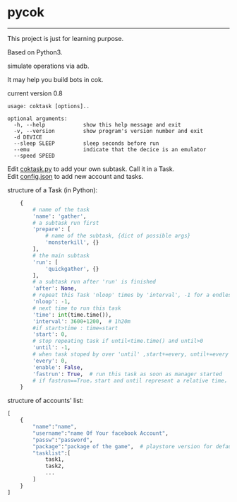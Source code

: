 # pycok
---
This project is just for learning purpose.

Based on Python3.

simulate operations via adb.

It may help you build bots in cok.

current version 0.8

```
usage: coktask [options]..

optional arguments:
  -h, --help            show this help message and exit
  -v, --version         show program's version number and exit
  -d DEVICE 
  --sleep SLEEP         sleep seconds before run
  --emu                 indicate that the decice is an emulator
  --speed SPEED
```

Edit [coktask.py](./coktask.py) to add your own subtask.
Call it in a Task.  
Edit [config.json](./config.json) to add new account and tasks.

structure of a Task (in Python):
```python
    {
        # name of the task
        'name': 'gather',
        # a subtask run first
        'prepare': [
            # name of the subtask, {dict of possible args}
            'monsterkill', {}
        ],
        # the main subtask
        'run': [
            'quickgather', {}
        ],
        # a subtask run after 'run' is finished
        'after': None,
        # repeat this Task 'nloop' times by 'interval', -1 for a endless loop
        'nloop': -1,
        # next time to run this task
        'time': int(time.time()),
        'interval': 3600+1200,  # 1h20m
        #if start>time : time=start
        'start': 0,
        # stop repeating task if until<time.time() and until>0
        'until': -1,
        # when task stoped by over 'until' ,start+=every, until+=every
        'every': 0,
        'enable': False,
        'fastrun': True,  # run this task as soon as manager started
        # if fastrun==True，start and until represent a relative time，or it represent a absolute time
    }
```

structure of accounts' list:
```python
[
    {
        "name":"name",
        "username":"name Of Your facebook Account",
        "passw":"password",
        "package":"package of the game",  # playstore version for default
        "tasklist":[
            task1,
            task2,
            ...
        ]
    }
]
```
